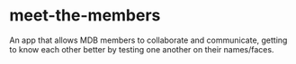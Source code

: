 # meet-the-members
An app that allows MDB members to collaborate and communicate, getting to know each other better by testing one another on their names/faces.
